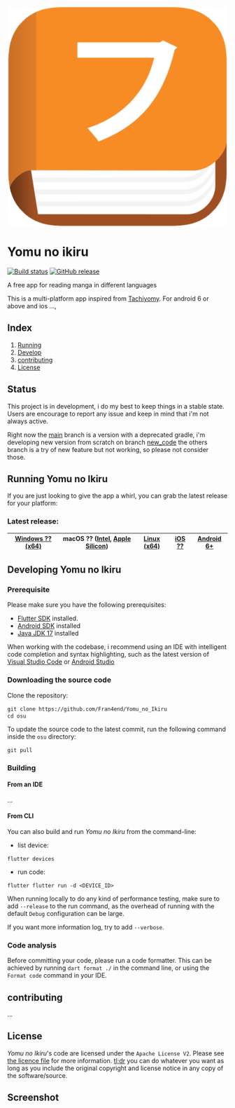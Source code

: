 <p align="center">
    <img width="500" alt="Yomu no Ikiru logo" src="yomu_no_ikiru/assets/icon.png">
</p>

# Yomu no ikiru

[![Build status](https://github.com/ppy/osu/actions/workflows/ci.yml/badge.svg?branch=master&event=push)]()
[![GitHub release](https://img.shields.io/github/release/Fran4end/yomu_no_ikiru.svg)](https://github.com/Fran4end/Yomu_no_Ikiru/releases/lastest)

A free app for reading manga in different languages

This is a multi-platform app inspired from [Tachiyomy](https://tachiyomi.org/).
For android 6 or above and ios ...,

## Index

1. [Running](#running-yomu-no-ikiru)
2. [Develop](#developing-yomu-no-ikiru)
3. [contributing](#contributing)
4. [License](#license)

## Status

This project is in development, i do my best to keep things in a stable state. Users are encourage to report any issue and keep in mind that i'm not always active.

Right now the [main](https://github.com/Fran4end/Yomu_no_Ikiru) branch is a version with a deprecated gradle, i'm developing new version from scratch on branch [new_code](https://github.com/Fran4end/Yomu_no_Ikiru/tree/new_code) the others branch is a try of new feature but not working, so please not consider those.

## Running Yomu no Ikiru

If you are just looking to give the app a whirl, you can grab the latest release for your platform:

### Latest release:

| [Windows ?? (x64)]() | macOS ?? ([Intel](), [Apple Silicon]()) | [Linux (x64)]() | [iOS ??]() | [Android 6+]() |
| -------------------- | --------------------------------------- | --------------- | ---------- | -------------- |

## Developing Yomu no Ikiru

### Prerequisite

Please make sure you have the following prerequisites:

- [Flutter SDK](https://flutter.dev/) installed.
- [Android SDK](https://developer.android.com/studio) installed
- [Java JDK 17](https://www.oracle.com/java/technologies/downloads/#java17) installed

When working with the codebase, i recommend using an IDE with intelligent code completion and syntax highlighting, such as the latest version of [Visual Studio Code](https://code.visualstudio.com/) or [Android Studio](https://developer.android.com/)

### Downloading the source code

Clone the repository:

```shell
git clone https://github.com/Fran4end/Yomu_no_Ikiru
cd osu
```

To update the source code to the latest commit, run the following command inside the `osu` directory:

```shell
git pull
```

### Building

#### From an IDE

...

#### From CLI

You can also build and run _Yomu no Ikiru_ from the command-line:

- list device:

```shell
flutter devices
```

- run code:

```shell
flutter flutter run -d <DEVICE_ID>
```

When running locally to do any kind of performance testing, make sure to add `--release` to the run command, as the overhead of running with the default `Debug` configuration can be large.

If you want more information log, try to add `--verbose`.

### Code analysis

Before committing your code, please run a code formatter. This can be achieved by running `dart format ./` in the command line, or using the `Format code` command in your IDE.

## contributing

...

## License

_Yomu no Ikiru_'s code are licensed under the `Apache License V2`. Please see [the licence file](LICENSE) for more information. [tl;dr](https://www.tldrlegal.com/license/apache-license-2-0-apache-2-0) you can do whatever you want as long as you include the original copyright and license notice in any copy of the software/source.

## Screenshot
